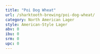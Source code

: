```yaml
---
title: "Poi Dog Wheat"
url: /sharktooth-brewing/poi-dog-wheat/
category: North American Lager
style: American-Style Lager
abv: 0
ibu: 0
srm: 0
upc: 0
---
```


